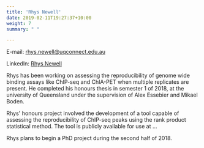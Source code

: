 ```yaml
---
title: 'Rhys Newell'
date: 2019-02-11T19:27:37+10:00
weight: 7
summary: " "

---
```


E-mail: <rhys.newell@uqconnect.edu.au>

LinkedIn: [Rhys Newell](https://www.linkedin.com/in/rhys-newell-UQ/)

Rhys has been working on assessing the reproducibility of genome wide binding assays like ChIP-seq and ChIA-PET when multiple replicates are present. He completed his honours thesis in semester 1 of 2018, at the university of Queensland under the supervision of Alex Essebier and Mikael Boden.

Rhys' honours project involved the development of a tool capable of assessing the reproducibility of ChIP-seq peaks using the rank product statistical method. The tool is publicly available for use at …

Rhys plans to begin a PhD project during the second half of 2018. 
